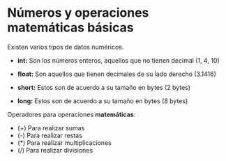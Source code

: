 # Números y operaciones matemáticas básicas

Existen varios tipos de datos numéricos. ⠀⠀⠀⠀⠀⠀⠀⠀

- **int:** Son los números enteros, aquellos que no tienen decimal (1, 4, 10)

- **float:** Son aquellos que tienen decimales de su lado derecho (3.1416)

- **short:** Estos son de acuerdo a su tamaño en bytes (2 bytes)

- **long:** Estos son de acuerdo a su tamaño en bytes (8 bytes)

Operadores para operaciones **matemáticas**:

- (+) Para realizar sumas
- (-) Para realizar restas
- (\*) Para realizar multiplicaciones
- (/) Para realizar divisiones
